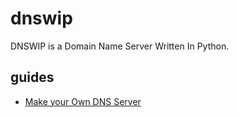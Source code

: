 # dnswip
DNSWIP is a Domain Name Server Written In Python.

## guides

* [Make your Own DNS Server](https://www.youtube.com/playlist?list=PLBOh8f9FoHHhvO5e5HF_6mYvtZegobYX2)